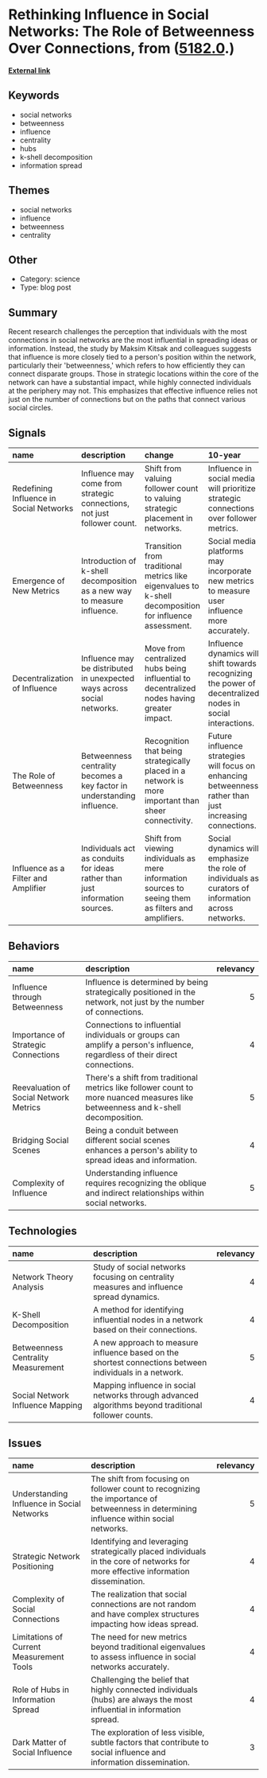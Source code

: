# __Rethinking Influence in Social Networks: The Role of Betweenness Over Connections__, from ([5182.0](https://kghosh.substack.com/p/5182.0).)

__[External link](https://www.workfutures.io/p/its-betweenness-that-matters-not)__



## Keywords

* social networks
* betweenness
* influence
* centrality
* hubs
* k-shell decomposition
* information spread

## Themes

* social networks
* influence
* betweenness
* centrality

## Other

* Category: science
* Type: blog post

## Summary

Recent research challenges the perception that individuals with the most connections in social networks are the most influential in spreading ideas or information. Instead, the study by Maksim Kitsak and colleagues suggests that influence is more closely tied to a person's position within the network, particularly their 'betweenness,' which refers to how efficiently they can connect disparate groups. Those in strategic locations within the core of the network can have a substantial impact, while highly connected individuals at the periphery may not. This emphasizes that effective influence relies not just on the number of connections but on the paths that connect various social circles.

## Signals

| name                                    | description                                                                 | change                                                                                                  | 10-year                                                                                                    | driving-force                                                                                   |   relevancy |
|:----------------------------------------|:----------------------------------------------------------------------------|:--------------------------------------------------------------------------------------------------------|:-----------------------------------------------------------------------------------------------------------|:------------------------------------------------------------------------------------------------|------------:|
| Redefining Influence in Social Networks | Influence may come from strategic connections, not just follower count.     | Shift from valuing follower count to valuing strategic placement in networks.                           | Influence in social media will prioritize strategic connections over follower metrics.                     | The need for effective information dissemination in a complex digital landscape.                |           5 |
| Emergence of New Metrics                | Introduction of k-shell decomposition as a new way to measure influence.    | Transition from traditional metrics like eigenvalues to k-shell decomposition for influence assessment. | Social media platforms may incorporate new metrics to measure user influence more accurately.              | The demand for effective tools to identify and leverage influential nodes in networks.          |           4 |
| Decentralization of Influence           | Influence may be distributed in unexpected ways across social networks.     | Move from centralized hubs being influential to decentralized nodes having greater impact.              | Influence dynamics will shift towards recognizing the power of decentralized nodes in social interactions. | The evolution of social networks toward more complex and interconnected structures.             |           4 |
| The Role of Betweenness                 | Betweenness centrality becomes a key factor in understanding influence.     | Recognition that being strategically placed in a network is more important than sheer connectivity.     | Future influence strategies will focus on enhancing betweenness rather than just increasing connections.   | The realization that influence is nuanced and dependent on network topology.                    |           5 |
| Influence as a Filter and Amplifier     | Individuals act as conduits for ideas rather than just information sources. | Shift from viewing individuals as mere information sources to seeing them as filters and amplifiers.    | Social dynamics will emphasize the role of individuals as curators of information across networks.         | The increasing complexity of information and the need for effective curation in digital spaces. |           4 |

## Behaviors

| name                                   | description                                                                                                                       |   relevancy |
|:---------------------------------------|:----------------------------------------------------------------------------------------------------------------------------------|------------:|
| Influence through Betweenness          | Influence is determined by being strategically positioned in the network, not just by the number of connections.                  |           5 |
| Importance of Strategic Connections    | Connections to influential individuals or groups can amplify a person's influence, regardless of their direct connections.        |           4 |
| Reevaluation of Social Network Metrics | There's a shift from traditional metrics like follower count to more nuanced measures like betweenness and k-shell decomposition. |           5 |
| Bridging Social Scenes                 | Being a conduit between different social scenes enhances a person's ability to spread ideas and information.                      |           4 |
| Complexity of Influence                | Understanding influence requires recognizing the oblique and indirect relationships within social networks.                       |           5 |

## Technologies

| name                               | description                                                                                             |   relevancy |
|:-----------------------------------|:--------------------------------------------------------------------------------------------------------|------------:|
| Network Theory Analysis            | Study of social networks focusing on centrality measures and influence spread dynamics.                 |           4 |
| K-Shell Decomposition              | A method for identifying influential nodes in a network based on their connections.                     |           4 |
| Betweenness Centrality Measurement | A new approach to measure influence based on the shortest connections between individuals in a network. |           5 |
| Social Network Influence Mapping   | Mapping influence in social networks through advanced algorithms beyond traditional follower counts.    |           4 |

## Issues

| name                                       | description                                                                                                                             |   relevancy |
|:-------------------------------------------|:----------------------------------------------------------------------------------------------------------------------------------------|------------:|
| Understanding Influence in Social Networks | The shift from focusing on follower count to recognizing the importance of betweenness in determining influence within social networks. |           5 |
| Strategic Network Positioning              | Identifying and leveraging strategically placed individuals in the core of networks for more effective information dissemination.       |           4 |
| Complexity of Social Connections           | The realization that social connections are not random and have complex structures impacting how ideas spread.                          |           4 |
| Limitations of Current Measurement Tools   | The need for new metrics beyond traditional eigenvalues to assess influence in social networks accurately.                              |           4 |
| Role of Hubs in Information Spread         | Challenging the belief that highly connected individuals (hubs) are always the most influential in information spread.                  |           4 |
| Dark Matter of Social Influence            | The exploration of less visible, subtle factors that contribute to social influence and information dissemination.                      |           3 |